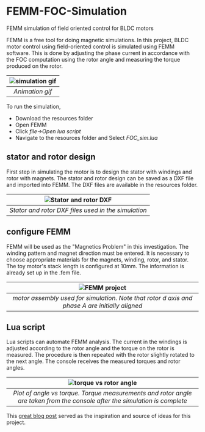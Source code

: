 # FEMM-FOC-Simulation
FEMM simulation of field oriented control for BLDC motors

FEMM is a free tool for doing magnetic simulations. In this project, BLDC motor control using field-oriented control is simulated using FEMM software. This is done by adjusting the phase current in accordance with the FOC computation using the rotor angle and measuring the torque produced on the rotor.

| ![simulation gif](https://github.com/yoga-cycle/FEMM-FOC-Simulation/blob/main/resources/simulation.gif) |
|:--:| 
|*Animation gif*|

To run the simulation,
- Download the resources folder
- Open FEMM
- Click *file->Open lua script*
- Navigate to the resources folder and Select *FOC_sim.lua*

## stator and rotor design
First step in simulating the motor is to design the stator with windings and rotor with magnets. The stator and rotor design can be saved as a DXF file and imported into FEMM. The DXF files are available in the resources folder.

| ![Stator and rotor DXF](https://github.com/yoga-cycle/FEMM-FOC-Simulation/blob/main/resources/stator_rotor.jpg) |
|:--:| 
|*Stator and rotor DXF files used in the simulation*|

## configure FEMM
FEMM will be used as the "Magnetics Problem" in this investigation. The winding pattern and magnet direction must be entered. It is necessary to choose appropriate materials for the magnets, winding, rotor, and stator. The toy motor's stack length is configured at 10mm. The information is already set up in the .fem file.

| ![FEMM project](https://github.com/yoga-cycle/FEMM-FOC-Simulation/blob/main/resources/femm_project.jpg) |
|:--:| 
|*motor assembly used for simulation. Note that rotor d axis and phase A are initially aligned*| 

## Lua script
Lua scripts can automate FEMM analysis. The current in the windings is adjusted according to the rotor angle and the torque on the rotor is measured. The procedure is then repeated with the rotor slightly rotated to the next angle. The console receives the measured torques and rotor angles.

| ![torque vs rotor angle](https://github.com/yoga-cycle/FEMM-FOC-Simulation/blob/main/resources/plot.png) |
|:--:| 
|*Plot of angle vs torque. Torque measurements and rotor angle are taken from the console after the simulation is complete*|

This [great blog post](https://things-in-motion.blogspot.com/2019/02/how-to-model-bldc-pmsm-motors-kv.html) served as the inspiration and source of ideas for this project.
